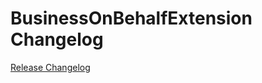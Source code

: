# BusinessOnBehalfExtension Changelog

[Release Changelog](https://github.com/spryker/business-on-behalf-extension/releases)
